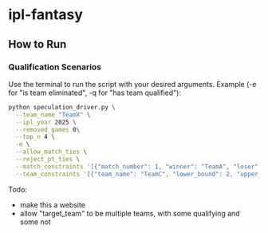 # ipl-fantasy


## How to Run


### Qualification Scenarios
Use the terminal to run the script with your desired arguments. Example (-e for "is team eliminated", -q for "has team qualified"):

```bash
python speculation_driver.py \
  --team_name "TeamX" \
  --ipl_year 2025 \
  --removed_games 0\
  --top_n 4 \
  -e \
  --allow_match_ties \
  --reject_pt_ties \
  --match_constraints '[{"match_number": 1, "winner": "TeamA", "loser": "TeamB", "match_tied": false}]' \
  --team_constraints '[{"team_name": "TeamC", "lower_bound": 2, "upper_bound": 5}]'
```

Todo:
- make this a website
- allow "target_team" to be multiple teams, with some qualifying and some not
